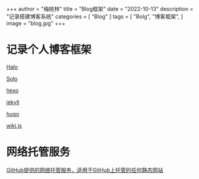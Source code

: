 +++
author = "梅桃林"
title = "Blog框架"
date = "2022-10-13"
description = "记录搭建博客系统"
categories = [
    "Blog"
]
tags = [
    "Bolg",
    "博客框架",
]
image = "blog.jpg"
+++


<!--more-->

# 记录个人博客框架

[Halo ](https://halo.run/themes.html)

[Solo](https://b3log.org/solo/#themes)

[hexo](https://hexo.io/themes/) 

[jekyll](http://jekyllcn.com/)

[hugo](https://themes.gohugo.io/)

[wiki.js](https://js.wiki/)

# 网络托管服务

[GitHub提供的网络托管服务，适用于GitHub上托管的任何静态网站](https://zh.altapps.net/soft/github-pages)